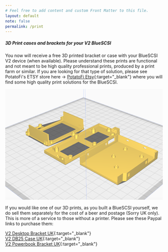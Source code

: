 ```yaml
---
# Feel free to add content and custom Front Matter to this file.
layout: default
note: false
permalink: /print
---
```


##### 3D Print cases and brackets for your V2 BlueSCSI

You now will receive a free 3D printed bracket or case with your BlueSCSI V2 device (when available). Please understand these prints are functional and not meant to be high quality professional prints, produced by a print farm or similar. If you are looking for that type of solution, please see PotatoFi's ETSY store here → [PotatoFi Etsy](https://www.etsy.com/uk/shop/PotatoFi){:target="_blank"} where you will find some high quality print solutions for the BlueSCSI.

  <p class="lead text-center">
    <img src="/assets/img/3dprint.png" class="img-thumbnail" alt="bracket">
  </p>
            
If you would like one of our 3D prints, as you built a BlueSCSI yourself, we do sell them separately for the cost of a beer and postage (Sorry UK only). This is more of a service to those without a printer. Please see these Paypal links to purchase them:

[V2 Desktop Bracket UK](https://py.pl/80Qbr){:target="_blank"} <br>
[V2 DB25 Case UK](https://py.pl/6Rm0GXE7soH){:target="_blank"} <br>
[V2 Powerbook Bracket UK](https://py.pl/1HxUhOewGzE){:target="_blank"}